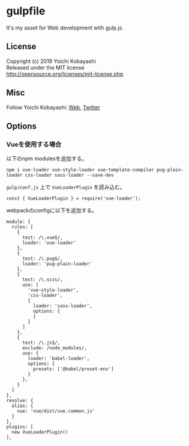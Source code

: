 # gulpfile

It's my asset for Web development with gulp.js.

## License

Copyright (c) 2019 Yoichi Kobayashi  
Released under the MIT license  
http://opensource.org/licenses/mit-license.php

## Misc

Follow Yoichi Kobayashi: [Web](http://www.tplh.net/), [Twitter](https://twitter.com/ykob0123)

## Options

### Vueを使用する場合

以下のnpm modulesを追加する。

    npm i vue-loader vue-style-loader vue-template-compiler pug-plain-loader css-loader sass-loader --save-dev

`gulp/conf.js` 上で `VueLoaderPlugin` を読み込む。

    const { VueLoaderPlugin } = require('vue-loader');

webpackのconfigに以下を追加する。

    module: {
      rules: [
        {
          test: /\.vue$/,
          loader: 'vue-loader'
        },
        {
          test: /\.pug$/,
          loader: 'pug-plain-loader'
        },
        {
          test: /\.scss/,
          use: [
            'vue-style-loader',
            'css-loader',
            {
              loader: 'sass-loader',
              options: {
              }
            }
          ]
        },
        {
          test: /\.js$/,
          exclude: /node_modules/,
          use: {
            loader: 'babel-loader',
            options: {
              presets: ['@babel/preset-env']
            }
          },
        }
      ]
    },
    resolve: {
      alias: {
        vue: 'vue/dist/vue.common.js'
      }
    },
    plugins: [
      new VueLoaderPlugin()
    ],
